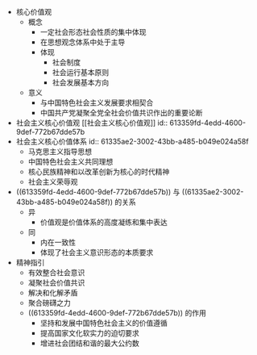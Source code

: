 - 核心价值观
	- 概念
		- 一定社会形态社会性质的集中体现
		- 在思想观念体系中处于主导
		- 体现
			- 社会制度
			- 社会运行基本原则
			- 社会发展基本方向
	- 意义
		- 与中国特色社会主义发展要求相契合
		- 中国共产党凝聚全党全社会价值共识作出的重要论断
- 社会主义核心价值观 [[社会主义核心价值观]]
  id:: 613359fd-4edd-4600-9def-772b67dde57b
- 社会主义核心价值体系
  id:: 61335ae2-3002-43bb-a485-b049e024a58f
	- 马克思主义指导思想
	- 中国特色社会主义共同理想
	- 核心民族精神和以改革创新为核心的时代精神
	- 社会主义荣辱观
- ((613359fd-4edd-4600-9def-772b67dde57b)) 与 ((61335ae2-3002-43bb-a485-b049e024a58f)) 的关系
	- 异
		- 价值观是价值体系的高度凝练和集中表达
	- 同
		- 内在一致性
		- 体现了社会主义意识形态的本质要求
- 精神指引
	- 有效整合社会意识
	- 凝聚社会价值共识
	- 解决和化解矛盾
	- 聚合磅礴之力
	- ((613359fd-4edd-4600-9def-772b67dde57b)) 的作用
		- 坚持和发展中国特色社会主义的价值遵循
		- 提高国家文化软实力的迫切要求
		- 增进社会团结和谐的最大公约数